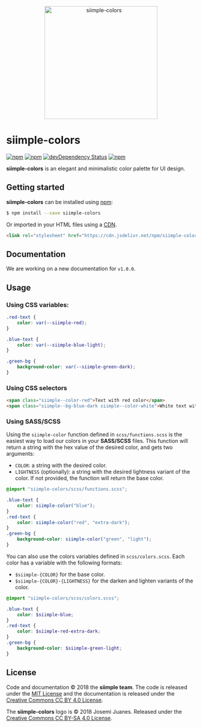 <div align="center">
  <img height="300px" src="https://rawgit.com/siimple/siimple-colors/develop/media/logo.png" alt="siimple-colors">
</div>

# siimple-colors

[![npm](https://img.shields.io/npm/v/siimple-colors.svg?style=flat-square)](https://www.npmjs.com/package/siimple-colors)
[![npm](https://img.shields.io/npm/dt/siimple-colors.svg?style=flat-square)](https://www.npmjs.com/package/siimple-colors)
[![devDependency Status](https://david-dm.org/siimple/siimple-colors/dev-status.svg?style=flat-square)](https://david-dm.org/siimple/siimple-colors#info=devDependencies)
[![npm](https://img.shields.io/npm/l/siimple-colors.svg?style=flat-square)](https://github.com/siimpl/siimple-colors)

**siimple-colors** is an elegant and minimalistic color palette for UI design.


## Getting started

**siimple-colors** can be installed using [npm](https://www.npmjs.com/package/siimple-colors):

```bash
$ npm install --save siimple-colors
```

Or imported in your HTML files using a [CDN](https://www.jsdelivr.com/package/npm/siimple-colors).

```html
<link rel="stylesheet" href="https://cdn.jsdelivr.net/npm/siimple-colors@1.0.0/dist/siimple-colors.min.css">
```

## Documentation 

We are working on a new documentation for `v1.0.0`.

## Usage 

### Using CSS variables: 

```css 
.red-text {
    color: var(--siimple-red);
}

.blue-text {
    color: var(--siimple-blue-light);
}

.green-bg {
    background-color: var(--siimple-green-dark);
}
```

### Using CSS selectors

```html 
<span class="siimple--color-red">Text with red color</span>
<span class="siimple--bg-blue-dark siimple--color-white">White text with dark blue color</span>
```

### Using SASS/SCSS 

Using the `siimple-color` function defined in `scss/functions.scss` is the easiest way to load our colors in your **SASS/SCSS** files. This function will return a string with the hex value of the desired color, and gets two arguments:

- `COLOR`: a string with the desired color.
- `LIGHTNESS` (optionally): a string with the desired lightness variant of the color. If not provided, the function will return the base color.

```scss
@import "siimple-colors/scss/functions.scss";

.blue-text {
    color: siimple-color("blue");
}
.red-text {
    color: siimple-color("red", "extra-dark");
}
.green-bg {
    background-color: siimple-color("green", "light");
}
```

You can also use the colors variables defined in `scss/colors.scss`. Each color has a variable with the following formats: 
- `$siimple-{COLOR}` for the base color. 
- `$siimple-{COLOR}-{LIGHTNESS}` for the darken and lighten variants of the color. 

```scss
@import "siimple-colors/scss/colors.scss";

.blue-text {
    color: $siimple-blue;
}
.red-text {
    color: $siimple-red-extra-dark;
}
.green-bg {
    background-color: $siimple-green-light;
}
```

## License

Code and documentation &copy; 2018 the **siimple team**. The code is released under the [MIT License](./LICENSE) and the documentation is released under the [Creative Commons CC BY 4.0 License](https://creativecommons.org/licenses/by/4.0/).

The **siimple-colors** logo is &copy; 2018 Josemi Juanes. Released under the [Creative Commons CC BY-SA 4.0 License](https://creativecommons.org/licenses/by-sa/4.0/).

